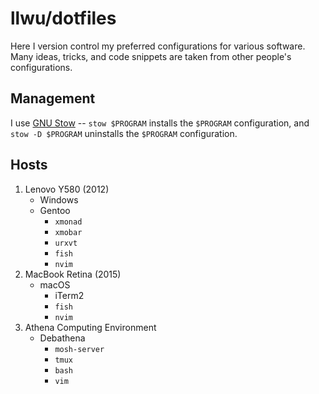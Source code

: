 # llwu/dotfiles
Here I version control my preferred configurations for various
software.  Many ideas, tricks, and code snippets are taken from
other people's configurations.

## Management
I use
[GNU Stow](http://brandon.invergo.net/news/2012-05-26-using-gnu-stow-to-manage-your-dotfiles.html)
-- `stow $PROGRAM` installs the `$PROGRAM` configuration, and `stow
-D $PROGRAM` uninstalls the `$PROGRAM` configuration.

## Hosts
1. Lenovo Y580 (2012)
    * Windows
    * Gentoo
        - `xmonad`
        - `xmobar`
        - `urxvt`
        - `fish`
        - `nvim`
2. MacBook Retina (2015)
    * macOS
        - iTerm2
        - `fish`
        - `nvim`
3. Athena Computing Environment
    * Debathena
        - `mosh-server`
        - `tmux`
        - `bash`
        - `vim`
